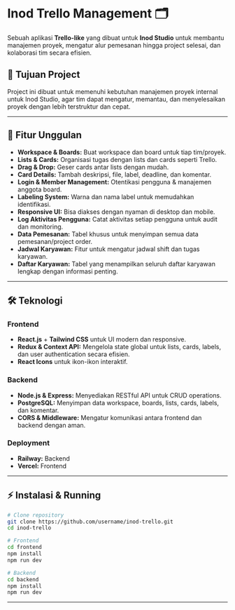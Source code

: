 # Inod Trello Management 🗂️

Sebuah aplikasi **Trello-like** yang dibuat untuk **Inod Studio** untuk membantu manajemen proyek, mengatur alur pemesanan hingga project selesai, dan kolaborasi tim secara efisien.

## 🎯 Tujuan Project
Project ini dibuat untuk memenuhi kebutuhan manajemen proyek internal untuk Inod Studio, agar tim dapat mengatur, memantau, dan menyelesaikan proyek dengan lebih terstruktur dan cepat.

---

## 🚀 Fitur Unggulan

- **Workspace & Boards:** Buat workspace dan board untuk tiap tim/proyek.
- **Lists & Cards:** Organisasi tugas dengan lists dan cards seperti Trello.
- **Drag & Drop:** Geser cards antar lists dengan mudah.
- **Card Details:** Tambah deskripsi, file, label, deadline, dan komentar.
- **Login & Member Management:** Otentikasi pengguna & manajemen anggota board.
- **Labeling System:** Warna dan nama label untuk memudahkan identifikasi.
- **Responsive UI:** Bisa diakses dengan nyaman di desktop dan mobile.
- **Log Aktivitas Pengguna:** Catat aktivitas setiap pengguna untuk audit dan monitoring.
- **Data Pemesanan:** Tabel khusus untuk menyimpan semua data pemesanan/project order.
- **Jadwal Karyawan:** Fitur untuk mengatur jadwal shift dan tugas karyawan.
- **Daftar Karyawan:** Tabel yang menampilkan seluruh daftar karyawan lengkap dengan informasi penting.


---

## 🛠️ Teknologi

### Frontend
- **React.js** + **Tailwind CSS** untuk UI modern dan responsive.
- **Redux & Context API:** Mengelola state global untuk lists, cards, labels, dan user authentication secara efisien.
- **React Icons** untuk ikon-ikon interaktif.

### Backend
- **Node.js & Express:** Menyediakan RESTful API untuk CRUD operations.
- **PostgreSQL:** Menyimpan data workspace, boards, lists, cards, labels, dan komentar.
- **CORS & Middleware:** Mengatur komunikasi antara frontend dan backend dengan aman.

### Deployment

- **Railway:** Backend  
- **Vercel:** Frontend

---

## ⚡ Instalasi & Running

```bash
# Clone repository
git clone https://github.com/username/inod-trello.git
cd inod-trello

# Frontend
cd frontend
npm install
npm run dev

# Backend
cd backend
npm install
npm run dev

```

---


